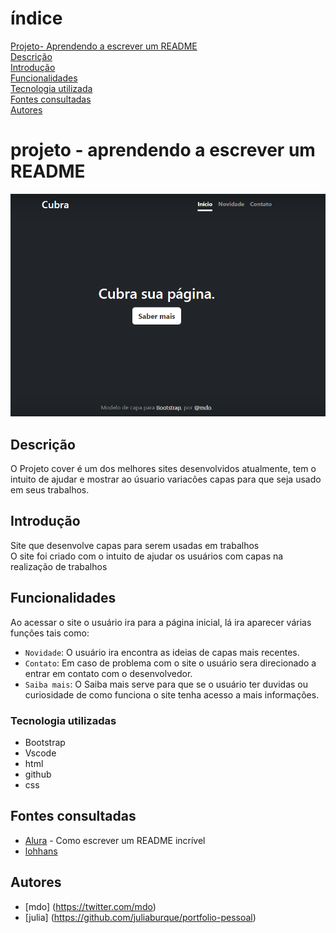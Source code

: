 # índice

[Projeto- Aprendendo a escrever um README](#projeto---aprendendo-a-escrever-um-readme)  
[Descrição](#descri%C3%A7%C3%A3o)  
[Introdução](#introdu%C3%A7%C3%A3o)  
[Funcionalidades](#funcionalidades)  
[Tecnologia utilizada](#tecnologia-utilizadas)  
[Fontes consultadas](#fontes-consultadas)  
[Autores](#autores)  

# projeto - aprendendo a escrever um README

![image info](img/capa.png)

## Descrição 
O Projeto cover é um dos melhores sites desenvolvidos atualmente, tem o intuito de ajudar e mostrar ao úsuario variacões capas para que seja usado em seus trabalhos.

## Introdução
Site que desenvolve capas para serem usadas em trabalhos  
O site foi criado com o intuito de ajudar os usuários com capas na realização de trabalhos

## Funcionalidades
Ao acessar o site o usuário ira para a página inicial, lá ira aparecer várias funções tais como:  
 - `Novidade`: O usuário ira encontra as ideias de capas mais recentes.   
 - `Contato`: Em caso de problema com o site o usuário sera direcionado a entrar em contato com o desenvolvedor.  
 - `Saiba mais`: O Saiba mais serve para que se o usuário ter duvidas ou curiosidade de como funciona o site tenha acesso a mais informações. 

### Tecnologia utilizadas

* Bootstrap 
* Vscode
* html
* github
* css

## Fontes consultadas
* [Alura](https://www.alura.com.br/artigos/escrever-bom-readme) - Como escrever um README incrível  
* [lohhans](https://gist.github.com/lohhans)

## Autores
* [mdo] (https://twitter.com/mdo)  
* [julia] (https://github.com/juliaburque/portfolio-pessoal)
